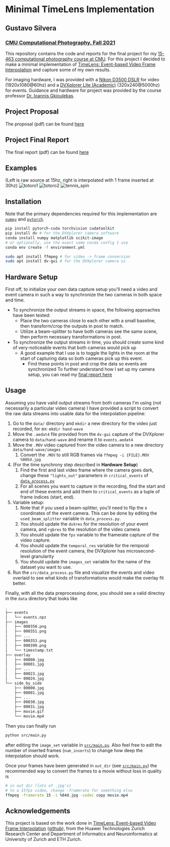 # Minimal TimeLens Implementation
## Gustavo Silvera
### [CMU Computational Photography, Fall 2021](http://graphics.cs.cmu.edu/courses/15-463/)

This repository contains the code and reports for the final project for my [15-463 computational photography course at CMU](http://graphics.cs.cmu.edu/courses/15-463/final_project.html). For this project I decided to make a minimal implementation of [TimeLens: Event-based Video Frame Interpolation](https://github.com/uzh-rpg/rpg_timelens) and capture some of my own results.

For imaging hardware, I was provided with a [Nikon D3500 DSLR](https://www.nikonusa.com/en/nikon-products/product/dslr-cameras/d3500.html) for video (1920x1080@60hz) and a [DVXplorer Lite (Academic)](https://shop.inivation.com/products/dvxplorer-lite-academic-rate) (320x240@5000hz) for events. Guidance and hardware for project was provided by the course professor [Dr. Ioannis Gkioulekas](https://www.cs.cmu.edu/~igkioule/).

## Project Proposal
The proposal (pdf) can be found [here](writeup/proposal.pdf)

## Project Final Report
The final report (pdf) can be found [here](writeup/final-report.pdf)

## Examples
(Left is raw source at 15hz, right is interpolated with 1 frame inserted at 30hz)
![totoro1](assets/totoro1.gif)
![totoro2](assets/totoro2.gif)
![tennis_spin](assets/tennis_spin.gif)

## Installation
Note that the primary dependencies required for this implementation are [`numpy`](https://numpy.org/) and [`pytorch`](https://pytorch.org/get-started/locally/).

```bash
pip install pytorch-cuda torchvision cudatoolkit
pip install dv # for the DVXplorer camera software
conda install numpy matplotlib scikit-image
# or optionally, use the exact same conda config I use
conda env create -f environment.yml 
```

```bash
sudo apt install ffmpeg # for video -> frame conversion
sudo apt install dv-gui # for the DVXplorer camera ui
```

## Hardware Setup
First off, to initialize your own data capture setup you'll need a video and event camera in such a way to synchronize the two cameras in both space and time. 
- To synchronize the output streams in space, the following approaches have been tested:
  - Place the two cameras close to each other with a small baseline, then transform/crop the outputs in post to match. 
  - Utilize a beam-splitter to have both cameras see the same scene, then perform necessary transformations in post. 
- To synchronize the output streams in time, you should create some kind of very-noticeable events that both cameras would pick up
  - A good example that I use is to toggle the lights in the room at the start of capturing data so both cameras pick up this event. 
    - Find these points in post and crop the data so events are synchronized
To further understand how I set up my camera setup, you can read my [final report here](writeup/final-report.pdf)

## Usage
Assuming you have valid output streams from both cameras I'm using (not necessarily a particular video camera) I have provided a script to convert the raw data streams into usable data for the interpolation pipeline:

1. Go to the `data/` directory and `mkdir` a new directory for the video just recorded, for ex: `mkdir hand-wave`
2. Move the `.aedat4` file provided from the `dv-gui` capture of the DVXplorer camera to `data/hand-wave` and rename it to `events.aedat4`
3. Move the `.MOV` video captured from the video camera to a new directory `data/hand-wave/images`
   1. Convert the `.MOV` to still RGB frames via `ffmpeg -i {FILE}.MOV %005d.jpg` 
4. (For the time synchrony step described in **Hardware Setup**)
   1. Find the first and last video frame where the camera goes dark, change these `"lights_out"` parameters in `critical_events` of [`data_process.py`](src/data_process.py)
   2. For all scenes you want to capture in the recording, find the start and end of these events and add them to `critical_events` as a tuple of frame indices (start, end). 
5. Variable setup:
   1. Note that if you used a beam-splitter, you'll need to flip the x coordinates of the event camera. This can be done by editing the `used_beam_splitter` variable in `data_process.py`. 
   2. You should update the `dvXres` for the resolution of your event camera, and `rgbres` to the resolution of the video camera
   3. You should update the `fps` variable to the framerate capture of the video capture. 
   4. You should update the `temporal_res` variable for the remporal resolution of the event camera, the DVXplorer has microsecond-level granularity
   5. You should update the `images_set` variable for the name of the dataset you want to use. 
6. Run the `src/data_process.py` file and visualize the events and video overlaid to see what kinds of transformations would make the overlay fit better. 

Finally, with all the data preprocessing done, you should see a valid directoy in the `data` directory that looks like
```bash
.
├── events
│   └── events.npz
├── images
│   ├── 000350.png
│   ├── 000351.png
│   ├── ...
│   ├── 000353.png
│   ├── 000399.png
│   └── timestamp.txt
├── overlay
│   ├── 00000.jpg
│   ├── 00001.jpg
│   ├── ...
│   ├── 00023.jpg
│   └── 00024.jpg
└── side_by_side
    ├── 00000.jpg
    ├── 00001.jpg
    ├── ...
    ├── 00030.jpg
    ├── 00031.jpg
    ├── movie.gif
    └── movie.mp4
```

Then you can finally run 
```bash
python src/main.py
```
after editing the `image_set` variable in [`src/main.py`](src/main.py). Also feel free to edit the number of inserted frames (`num_inserts`) to change how deep the interpolation should work. 

Once your frames have been generated in `out_dir` (see [`src/main.py`](src/main.py)) the recommended way to convert the frames to a movie without loss in quality is 
```bash
# in out dir (lots of .jpg's)
# to a 15fps video, change -framerate for something else
ffmpeg -framerate 15 -i %04d.jpg -codec copy movie.mp4 
```

## Acknowledgements
This project is based on the work done in [TimeLens: Event-based Video Frame Interpolation](http://rpg.ifi.uzh.ch/TimeLens.html) ([github](https://github.com/uzh-rpg/rpg_timelens)), from the Huawei Technologies Zurich Research Center and Department of Informatics and Neuroinformatics at University of Zurich and ETH Zurich.